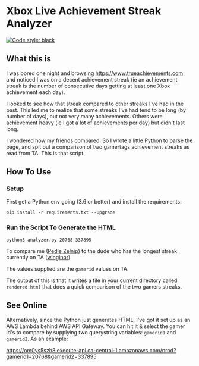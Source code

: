 # Xbox Live Achievement Streak Analyzer

<a href="https://github.com/ambv/black"><img alt="Code style: black" src="https://img.shields.io/badge/code%20style-black-000000.svg"></a>

## What this is

I was bored one night and browsing <https://www.trueachievements.com> and noticed I was on
a decent achievement streak (ie an achievement streak is the number of consecutive days
getting at least one Xbox achievement each day).

I looked to see how that streak compared to other streaks I've had in the past.  This led
me to realize that some streaks I've had tend to be long (by number of days), but not very
many achievements.  Others were achievement heavy (ie I got a lot of achievements per day)
but didn't last long.

I wondered how my friends compared.  So I wrote a little Python to parse the page, and spit
out a comparison of two gamertags achievement streaks as read from TA.  This is that script.

## How To Use

### Setup

First get a Python env going (3.6 or better) and install the requirements:

```shell
pip install -r requirements.txt --upgrade
```

### Run the Script To Generate the HTML

```shell
python3 analyzer.py 20768 337895
```

To compare me ([Pedle
Zelnip](https://www.trueachievements.com/gamer/Pedle+Zelnip)) to the dude who
has the longest streak currently on TA
([winginor](https://www.trueachievements.com/winstreaks.aspx?gamerid=337895))

The values supplied are the `gamerid` values on TA.

The output of this is that it writes a file in your current directory called
`rendered.html` that does a quick comparison of the two gamers streaks.

## See Online

Alternatively, since the Python just generates HTML, I've got it set up as an AWS Lambda behind AWS API Gateway.  You can hit it & select the gamer id's to compare by supplying two querystring variables: `gamerid1` and `gamerid2`.  As an example:

<https://om0ys5szh8.execute-api.ca-central-1.amazonaws.com/prod?gamerid1=20768&gamerid2=337895>
